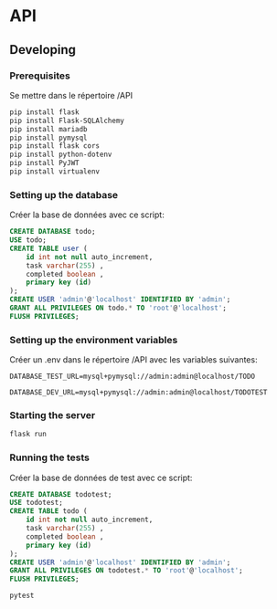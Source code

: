 # API

## Developing

### Prerequisites
Se mettre dans le répertoire /API
```bash
pip install flask
pip install Flask-SQLAlchemy
pip install mariadb
pip install pymysql
pip install flask cors
pip install python-dotenv
pip install PyJWT
pip install virtualenv
```

### Setting up the database
Créer la base de données avec ce script:
```sql
CREATE DATABASE todo;
USE todo;
CREATE TABLE user (
    id int not null auto_increment,
    task varchar(255) ,
    completed boolean ,
    primary key (id)
);
CREATE USER 'admin'@'localhost' IDENTIFIED BY 'admin';
GRANT ALL PRIVILEGES ON todo.* TO 'root'@'localhost';
FLUSH PRIVILEGES;
```

### Setting up the environment variables
Créer un .env dans le répertoire /API avec les variables suivantes:
```env
DATABASE_TEST_URL=mysql+pymysql://admin:admin@localhost/TODO

DATABASE_DEV_URL=mysql+pymysql://admin:admin@localhost/TODOTEST
```

### Starting the server
```bash
flask run
```

### Running the tests

Créer la base de données de test avec ce script:
```sql
CREATE DATABASE todotest;
USE todotest;
CREATE TABLE todo (
    id int not null auto_increment,
    task varchar(255) ,
    completed boolean ,
    primary key (id)
);
CREATE USER 'admin'@'localhost' IDENTIFIED BY 'admin';
GRANT ALL PRIVILEGES ON todotest.* TO 'root'@'localhost';
FLUSH PRIVILEGES;
```

```bash
pytest
```

